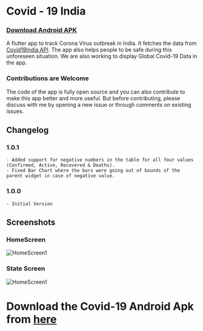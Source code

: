 # Covid - 19 India

### [Download Android APK](https://firebasestorage.googleapis.com/v0/b/covid-19-india-flutter.appspot.com/o/apks%2Fcovid19_crazybytes_1_0_2.apk?alt=media&token=cfd82e68-6301-433f-8e89-6335815adf4a)

 A flutter app to track Corona Virus outbreak in India. It fetches the data from [Covid19India API](https://api.covid19india.org/). The app also helps people to be safe during this unforeseen situation. We are also working to display Global Covid-19 Data in the app. 

 ### Contributions are Welcome
The code of the app is fully open source and you can also contribute to make this app better and more useful. But before contributing, please discuss with me by opening a new issue or through comments on existing issues.

## Changelog
### 1.0.1
    - Added support for negative numbers in the table for all four values (Confirmed, Active, Recovered & Deaths).
    - Fixed Bar Chart where the bars were going out of bounds of the parent widget in case of negative value.
### 1.0.0
    - Initial Version


## Screenshots

### HomeScreen
![HomeScreen1](images/scrshot_2.png)

### State Screen
![HomeScreen1](images/scrshot_1.png)


# Download the Covid-19 Android Apk from [here](https://firebasestorage.googleapis.com/v0/b/covid-19-india-flutter.appspot.com/o/apks%2Fcovid19_crazybytes_1_0_2.apk?alt=media&token=cfd82e68-6301-433f-8e89-6335815adf4a)



